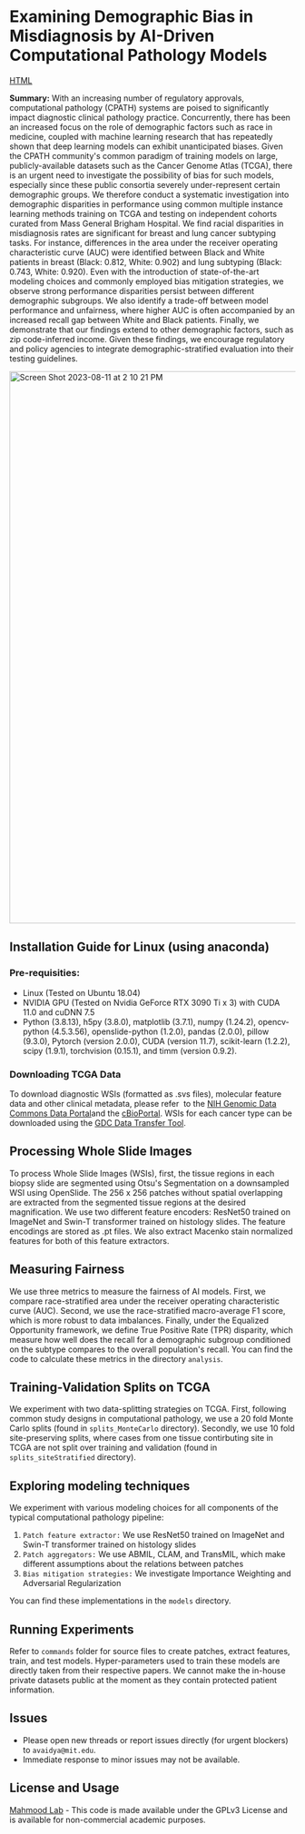 # Examining Demographic Bias in Misdiagnosis by AI-Driven Computational Pathology Models
[HTML](https://arxiv.org/abs/2304.06819)

**Summary:**   With an increasing number of regulatory approvals, computational pathology (CPATH) systems are poised to significantly impact diagnostic clinical pathology practice. Concurrently, there has been an increased focus on the role of demographic factors such as race in medicine, coupled with machine learning research that has repeatedly shown that deep learning models can exhibit unanticipated biases. Given the CPATH community's common paradigm of training models on large, publicly-available datasets such as the Cancer Genome Atlas (TCGA), there is an urgent need to investigate the possibility of bias for such models, especially since these public consortia severely under-represent certain demographic groups. We therefore conduct a systematic investigation into demographic disparities in performance using common multiple instance learning methods training on TCGA and testing on independent cohorts curated from Mass General Brigham Hospital. We find racial disparities in misdiagnosis rates are significant for breast and lung cancer subtyping tasks. For instance, differences in the area under the receiver operating characteristic curve (AUC) were identified between Black and White patients in breast (Black: 0.812, White: 0.902) and lung subtyping (Black: 0.743, White: 0.920). Even with the introduction of state-of-the-art modeling choices and commonly employed bias mitigation strategies, we observe strong performance disparities persist between different demographic subgroups. We also identify a trade-off between model performance and unfairness, where higher AUC is often accompanied by an increased recall gap between White and Black patients. Finally, we demonstrate that our findings extend to other demographic factors, such as zip code-inferred income. Given these findings, we encourage regulatory and policy agencies to integrate demographic-stratified evaluation into their testing guidelines.

<img width="973" alt="Screen Shot 2023-08-11 at 2 10 21 PM" src="https://github.com/ajv012/cpath_demographics/assets/55669017/e1f0c37e-7201-42c2-8b54-d94d7939fa1e">

## Installation Guide for Linux (using anaconda)
### Pre-requisities: 
- Linux (Tested on Ubuntu 18.04)
- NVIDIA GPU (Tested on Nvidia GeForce RTX 3090 Ti x 3) with CUDA 11.0 and cuDNN 7.5
- Python (3.8.13), h5py (3.8.0), matplotlib (3.7.1), numpy (1.24.2), opencv-python (4.5.3.56), openslide-python (1.2.0), pandas (2.0.0), pillow (9.3.0), Pytorch (version 2.0.0), CUDA (version 11.7), scikit-learn (1.2.2), scipy (1.9.1), torchvision (0.15.1), and timm (version 0.9.2). 

### Downloading TCGA Data
To download diagnostic WSIs (formatted as .svs files), molecular feature data and other clinical metadata, please refer  to the [NIH Genomic Data Commons Data Portal](https://portal.gdc.cancer.gov)and the [cBioPortal](https://www.cbioportal.org/). WSIs for each cancer type can be downloaded using the [GDC Data Transfer Tool](https://docs.gdc.cancer.gov/Data_Transfer_Tool/Users_Guide/Data_Download_and_Upload/). 

## Processing Whole Slide Images 
To process Whole Slide Images (WSIs), first, the tissue regions in each biopsy slide are segmented using Otsu's Segmentation on a downsampled WSI using OpenSlide. The 256 x 256 patches without spatial overlapping are extracted from the segmented tissue regions at the desired magnification. We use two different feature encoders: $\text{ResNet50}$ trained on ImageNet and $\text{Swin-T}$ transformer trained on histology slides. The feature encodings are stored as .pt files. We also extract Macenko stain normalized features for both of this feature extractors.  

## Measuring Fairness
We use three metrics to measure the fairness of AI models. First, we compare race-stratified area under the receiver operating characteristic curve (AUC). Second, we use the race-stratified macro-average F1 score, which is more robust to data imbalances. Finally, under the Equalized Opportunity framework, we define True Positive Rate (TPR) disparity, which measure how well does the recall for a demographic subgroup conditioned on the subtype compares to the overall population's recall. You can find the code to calculate these metrics in the directory `analysis`. 

## Training-Validation Splits on TCGA 
We experiment with two data-splitting strategies on TCGA. First, following common study designs in computational pathology, we use a 20 fold Monte Carlo splits (found in `splits_MonteCarlo` directory). Secondly, we use 10 fold site-preserving splits, where cases from one tissue contirbuting site in TCGA are not split over training and validation (found in `splits_siteStratified` directory).  

## Exploring modeling techniques
We experiment with various modeling choices for all components of the typical computational pathology pipeline:
1. `Patch feature extractor:` We use $\text{ResNet50}$ trained on ImageNet and $\text{Swin-T}$ transformer trained on histology slides
2. `Patch aggregators:` We use ABMIL, CLAM, and TransMIL, which make different assumptions about the relations between patches 
3. `Bias mitigation strategies:` We investigate Importance Weighting and Adversarial Regularization

You can find these implementations in the `models` directory. 

## Running Experiments 
Refer to `commands` folder for source files to create patches, extract features, train, and test models. Hyper-parameters used to train these models are directly taken from their respective papers. We cannot make the in-house private datasets public at the moment as they contain protected patient information. 

## Issues 
- Please open new threads or report issues directly (for urgent blockers) to `avaidya@mit.edu`.
- Immediate response to minor issues may not be available.

## License and Usage 
[Mahmood Lab](https://faisal.ai) - This code is made available under the GPLv3 License and is available for non-commercial academic purposes.
